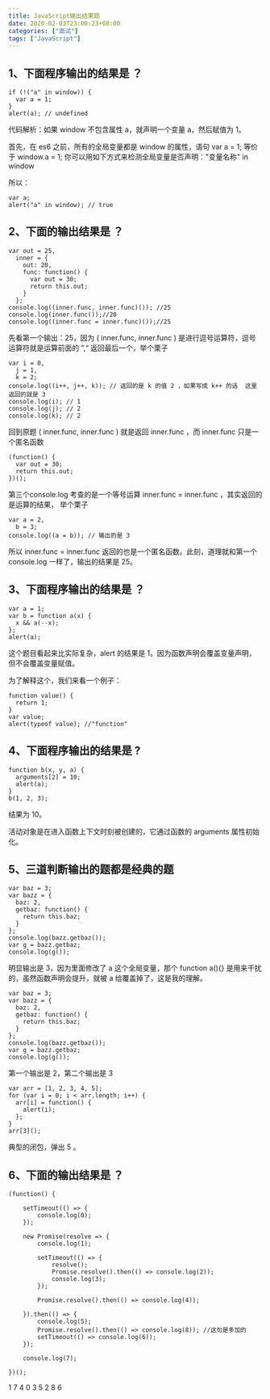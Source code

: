 ```yaml
---
title: JavaScript输出结果题
date: 2020-02-03T23:00:23+08:00
categories: ["面试"]
tags: ["JavaScript"]
---
```


## 1、下面程序输出的结果是 ？

```angular2
if (!("a" in window)) {
  var a = 1;
}
alert(a); // undefined
```

代码解析：如果 window 不包含属性 a，就声明一个变量 a，然后赋值为 1。

首先，在 es6 之前，所有的全局变量都是 window 的属性，语句 var a = 1; 等价于 window.a = 1; 你可以用如下方式来检测全局变量是否声明："变量名称" in window

所以：

```angular2
var a;
alert("a" in window); // true
```

## 2、下面的输出结果是 ？

```angular2
var out = 25,
  inner = {
    out: 20,
    func: function() {
      var out = 30;
      return this.out;
    }
  };
console.log((inner.func, inner.func)()); //25
console.log(inner.func());//20
console.log((inner.func = inner.func)());//25
```

先看第一个输出：25，因为 ( inner.func, inner.func ) 是进行逗号运算符，逗号运算符就是运算前面的 ”,“ 返回最后一个，举个栗子

```angular2
var i = 0,
  j = 1,
  k = 2;
console.log((i++, j++, k)); // 返回的是 k 的值 2 ，如果写成 k++ 的话  这里返回的就是 3
console.log(i); // 1
console.log(j); // 2
console.log(k); // 2
```

回到原题 ( inner.func, inner.func ) 就是返回 inner.func ，而 inner.func 只是一个匿名函数

```angular2
(function() {
  var out = 30;
  return this.out;
})();
```

第三个console.log 考查的是一个等号运算 inner.func = inner.func ，其实返回的是运算的结果， 举个栗子

```angular2
var a = 2,
  b = 3;
console.log((a = b)); // 输出的是 3
```

所以 inner.func = inner.func 返回的也是一个匿名函数。此刻，道理就和第一个 console.log 一样了，输出的结果是 25。


## 3、下面程序输出的结果是 ？

```angular2
var a = 1;
var b = function a(x) {
  x && a(--x);
};
alert(a);
```

这个题目看起来比实际复杂，alert 的结果是 1。因为函数声明会覆盖变量声明，但不会覆盖变量赋值。

为了解释这个，我们来看一个例子：

```angular2
function value() {
  return 1;
}
var value;
alert(typeof value); //"function"
```

## 4、下面程序输出的结果是 ?

```angular2
function b(x, y, a) {
  arguments[2] = 10;
  alert(a);
}
b(1, 2, 3);
```

结果为 10。

活动对象是在进入函数上下文时刻被创建的，它通过函数的 arguments 属性初始化。

## 5、三道判断输出的题都是经典的题

```angular2
var baz = 3;
var bazz = {
  baz: 2,
  getbaz: function() {
    return this.baz;
  }
};
console.log(bazz.getbaz());
var g = bazz.getbaz;
console.log(g());
```

明显输出是 3，因为里面修改了 a 这个全局变量，那个 function a(){} 是用来干扰的，虽然函数声明会提升，就被 a 给覆盖掉了，这是我的理解。

```angular2
var baz = 3;
var bazz = {
  baz: 2,
  getbaz: function() {
    return this.baz;
  }
};
console.log(bazz.getbaz());
var g = bazz.getbaz;
console.log(g());
```

第一个输出是 2，第二个输出是 3

```angular2
var arr = [1, 2, 3, 4, 5];
for (var i = 0; i < arr.length; i++) {
  arr[i] = function() {
    alert(i);
  };
}
arr[3]();
```

典型的闭包，弹出 5 。


## 6、下面的输出结果是 ？

```angular2
(function() {

    setTimeout(() => {
        console.log(0);
    });

    new Promise(resolve => {
        console.log(1);

        setTimeout(() => {
            resolve();
            Promise.resolve().then(() => console.log(2));
            console.log(3);
        });

        Promise.resolve().then(() => console.log(4));

    }).then(() => {
        console.log(5);
        Promise.resolve().then(() => console.log(8)); //这句是多加的
        setTimeout(() => console.log(6));
    });

    console.log(7);

})();
```

1 7 4 0 3 5 2 8 6





